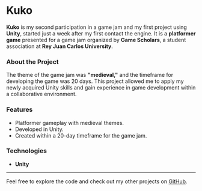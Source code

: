 # Kuko

**Kuko** is my second participation in a game jam and my first project using **Unity**, started just a week after my first contact the engine. It is a **platformer game** presented for a game jam organized by **Game Scholars**, a student association at **Rey Juan Carlos University**.

### About the Project

The theme of the game jam was **"medieval,"** and the timeframe for developing the game was 20 days. This project allowed me to apply my newly acquired Unity skills and gain experience in game development within a collaborative environment.

### Features
- Platformer gameplay with medieval themes.
- Developed in Unity.
- Created within a 20-day timeframe for the game jam.

### Technologies
- **Unity**

---

Feel free to explore the code and check out my other projects on [GitHub](https://github.com/).
